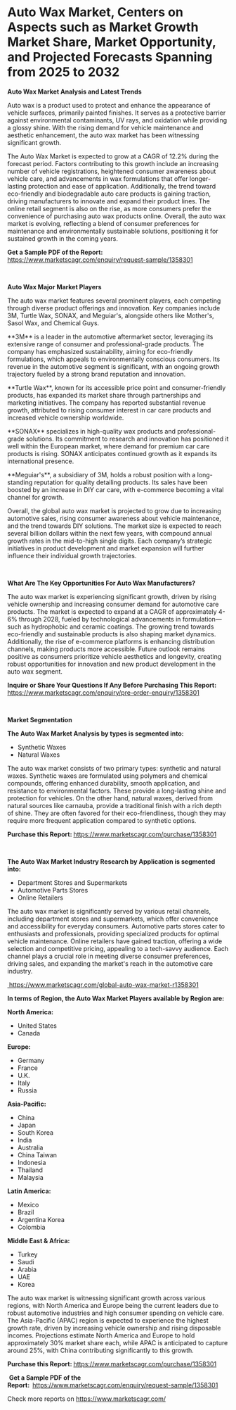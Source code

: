 <p><h1>Auto Wax Market, Centers on Aspects such as Market Growth Market Share, Market Opportunity, and Projected Forecasts Spanning from 2025 to 2032</h1></p><p><strong>Auto Wax Market Analysis and Latest Trends</strong></p>
<p><p>Auto wax is a product used to protect and enhance the appearance of vehicle surfaces, primarily painted finishes. It serves as a protective barrier against environmental contaminants, UV rays, and oxidation while providing a glossy shine. With the rising demand for vehicle maintenance and aesthetic enhancement, the auto wax market has been witnessing significant growth.</p><p>The Auto Wax Market is expected to grow at a CAGR of 12.2% during the forecast period. Factors contributing to this growth include an increasing number of vehicle registrations, heightened consumer awareness about vehicle care, and advancements in wax formulations that offer longer-lasting protection and ease of application. Additionally, the trend toward eco-friendly and biodegradable auto care products is gaining traction, driving manufacturers to innovate and expand their product lines. The online retail segment is also on the rise, as more consumers prefer the convenience of purchasing auto wax products online. Overall, the auto wax market is evolving, reflecting a blend of consumer preferences for maintenance and environmentally sustainable solutions, positioning it for sustained growth in the coming years.</p></p>
<p><strong>Get a Sample PDF of the Report:&nbsp;</strong> <a href="https://www.marketscagr.com/enquiry/request-sample/1358301?utm_campaign=2770&utm_medium=2&utm_source=Github&utm_content=ia&utm_term=30032025&utm_id=auto-wax">https://www.marketscagr.com/enquiry/request-sample/1358301</a></p>
<p>&nbsp;</p>
<p><strong>Auto Wax Major Market Players</strong></p>
<p><p>The auto wax market features several prominent players, each competing through diverse product offerings and innovation. Key companies include 3M, Turtle Wax, SONAX, and Meguiar's, alongside others like Mother's, Sasol Wax, and Chemical Guys.</p><p>**3M** is a leader in the automotive aftermarket sector, leveraging its extensive range of consumer and professional-grade products. The company has emphasized sustainability, aiming for eco-friendly formulations, which appeals to environmentally conscious consumers. Its revenue in the automotive segment is significant, with an ongoing growth trajectory fueled by a strong brand reputation and innovation.</p><p>**Turtle Wax**, known for its accessible price point and consumer-friendly products, has expanded its market share through partnerships and marketing initiatives. The company has reported substantial revenue growth, attributed to rising consumer interest in car care products and increased vehicle ownership worldwide.</p><p>**SONAX** specializes in high-quality wax products and professional-grade solutions. Its commitment to research and innovation has positioned it well within the European market, where demand for premium car care products is rising. SONAX anticipates continued growth as it expands its international presence.</p><p>**Meguiar's**, a subsidiary of 3M, holds a robust position with a long-standing reputation for quality detailing products. Its sales have been boosted by an increase in DIY car care, with e-commerce becoming a vital channel for growth.</p><p>Overall, the global auto wax market is projected to grow due to increasing automotive sales, rising consumer awareness about vehicle maintenance, and the trend towards DIY solutions. The market size is expected to reach several billion dollars within the next few years, with compound annual growth rates in the mid-to-high single digits. Each company’s strategic initiatives in product development and market expansion will further influence their individual growth trajectories.</p></p>
<p>&nbsp;</p>
<p><strong>What Are The Key Opportunities For Auto Wax Manufacturers?</strong></p>
<p><p>The auto wax market is experiencing significant growth, driven by rising vehicle ownership and increasing consumer demand for automotive care products. The market is expected to expand at a CAGR of approximately 4-6% through 2028, fueled by technological advancements in formulation—such as hydrophobic and ceramic coatings. The growing trend towards eco-friendly and sustainable products is also shaping market dynamics. Additionally, the rise of e-commerce platforms is enhancing distribution channels, making products more accessible. Future outlook remains positive as consumers prioritize vehicle aesthetics and longevity, creating robust opportunities for innovation and new product development in the auto wax segment.</p></p>
<p><strong>Inquire or Share Your Questions If Any Before Purchasing This Report:</strong> <a href="https://www.marketscagr.com/enquiry/pre-order-enquiry/1358301?utm_campaign=2770&utm_medium=2&utm_source=Github&utm_content=ia&utm_term=30032025&utm_id=auto-wax">https://www.marketscagr.com/enquiry/pre-order-enquiry/1358301</a></p>
<p>&nbsp;</p>
<p><strong>Market Segmentation</strong></p>
<p><strong>The Auto Wax Market Analysis by types is segmented into:</strong></p>
<p><ul><li>Synthetic Waxes</li><li>Natural Waxes</li></ul></p>
<p><p>The auto wax market consists of two primary types: synthetic and natural waxes. Synthetic waxes are formulated using polymers and chemical compounds, offering enhanced durability, smooth application, and resistance to environmental factors. These provide a long-lasting shine and protection for vehicles. On the other hand, natural waxes, derived from natural sources like carnauba, provide a traditional finish with a rich depth of shine. They are often favored for their eco-friendliness, though they may require more frequent application compared to synthetic options.</p></p>
<p><strong>Purchase this Report:&nbsp;</strong><a href="https://www.marketscagr.com/purchase/1358301?utm_campaign=2770&utm_medium=2&utm_source=Github&utm_content=ia&utm_term=30032025&utm_id=auto-wax">https://www.marketscagr.com/purchase/1358301</a></p>
<p>&nbsp;</p>
<p><strong>The Auto Wax Market Industry Research by Application is segmented into:</strong></p>
<p><ul><li>Department Stores and Supermarkets</li><li>Automotive Parts Stores</li><li>Online Retailers</li></ul></p>
<p><p>The auto wax market is significantly served by various retail channels, including department stores and supermarkets, which offer convenience and accessibility for everyday consumers. Automotive parts stores cater to enthusiasts and professionals, providing specialized products for optimal vehicle maintenance. Online retailers have gained traction, offering a wide selection and competitive pricing, appealing to a tech-savvy audience. Each channel plays a crucial role in meeting diverse consumer preferences, driving sales, and expanding the market's reach in the automotive care industry.</p></p>
<p><a href="https://www.marketscagr.com/global-auto-wax-market-r1358301?utm_campaign=2770&utm_medium=2&utm_source=Github&utm_content=ia&utm_term=30032025&utm_id=auto-wax">&nbsp;https://www.marketscagr.com/global-auto-wax-market-r1358301</a></p>
<p><strong>In terms of Region, the Auto Wax Market Players available by Region are:</strong></p>
<p>
    <p> <strong> North America: </strong>
        <ul>
            <li>United States</li>
            <li>Canada</li>
        </ul>
        </p> 
    <p> <strong> Europe: </strong>
        <ul>
            <li>Germany</li>
            <li>France</li>
            <li>U.K.</li>
            <li>Italy</li>
            <li>Russia</li>
        </ul>
        </p> 
    <p> <strong> Asia-Pacific: </strong>
        <ul>
            <li>China</li>
            <li>Japan</li>
            <li>South Korea</li>
            <li>India</li>
            <li>Australia</li>
            <li>China Taiwan</li>
            <li>Indonesia</li>
            <li>Thailand</li>
            <li>Malaysia</li>
        </ul>
        </p> 
    <p> <strong> Latin America: </strong>
        <ul>
            <li>Mexico</li>
            <li>Brazil</li>
            <li>Argentina Korea</li>
            <li>Colombia</li>
        </ul>
        </p> 
    <p> <strong> Middle East & Africa: </strong>
        <ul>
            <li>Turkey</li>
            <li>Saudi</li>
            <li>Arabia</li>
            <li>UAE</li>
            <li>Korea</li>
        </ul>
    </p>
    </p>
<p><p>The auto wax market is witnessing significant growth across various regions, with North America and Europe being the current leaders due to robust automotive industries and high consumer spending on vehicle care. The Asia-Pacific (APAC) region is expected to experience the highest growth rate, driven by increasing vehicle ownership and rising disposable incomes. Projections estimate North America and Europe to hold approximately 30% market share each, while APAC is anticipated to capture around 25%, with China contributing significantly to this growth.</p></p>
<p><strong>Purchase this Report: </strong><a href="https://www.marketscagr.com/purchase/1358301?utm_campaign=2770&utm_medium=2&utm_source=Github&utm_content=ia&utm_term=30032025&utm_id=auto-wax">https://www.marketscagr.com/purchase/1358301</a></p>
<p>&nbsp;<strong>Get a Sample PDF of the Report:&nbsp;&nbsp;</strong><a href="https://www.marketscagr.com/enquiry/request-sample/1358301?utm_campaign=2770&utm_medium=2&utm_source=Github&utm_content=ia&utm_term=30032025&utm_id=auto-wax">https://www.marketscagr.com/enquiry/request-sample/1358301</a></p>
<p><strong></strong></p>
<p>Check more reports on <a href="https://www.marketscagr.com/?utm_campaign=2770&utm_medium=2&utm_source=Github&utm_content=ia&utm_term=30032025&utm_id=auto-wax">https://www.marketscagr.com/</a></p>